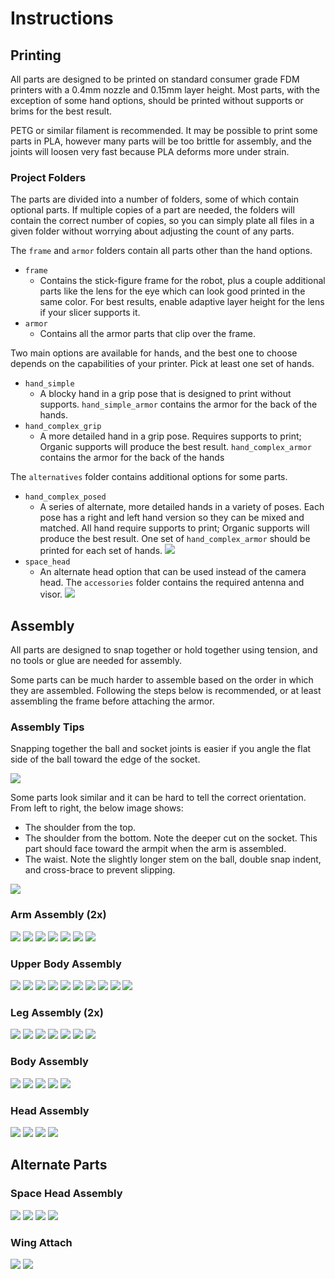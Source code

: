 # Instructions

## Printing

All parts are designed to be printed on standard consumer grade FDM printers with a 0.4mm nozzle and 0.15mm layer height. Most parts, with the exception of some hand options, should be printed without supports or brims for the best result.

PETG or similar filament is recommended. It may be possible to print some parts in PLA, however many parts will be too brittle for assembly, and the joints will loosen very fast because PLA deforms more under strain.

### Project Folders

The parts are divided into a number of folders, some of which contain optional parts. If multiple copies of a part are needed, the folders will contain the correct number of copies, so you can simply plate all files in a given folder without worrying about adjusting the count of any parts.

The `frame` and `armor` folders contain all parts other than the hand options.
* `frame`
  * Contains the stick-figure frame for the robot, plus a couple additional parts like the lens for the eye which can look good printed in the same color. For best results, enable adaptive layer height for the lens if your slicer supports it.
* `armor`
  * Contains all the armor parts that clip over the frame.

Two main options are available for hands, and the best one to choose depends on the capabilities of your printer. Pick at least one set of hands.
* `hand_simple`
  * A blocky hand in a grip pose that is designed to print without supports. `hand_simple_armor` contains the armor for the back of the hands.
* `hand_complex_grip`
  * A more detailed hand in a grip pose. Requires supports to print; Organic supports will produce the best result. `hand_complex_armor` contains the armor for the back of the hands

The `alternatives` folder contains additional options for some parts.
* `hand_complex_posed`
  * A series of alternate, more detailed hands in a variety of poses. Each pose has a right and left hand version so they can be mixed and matched. All hand require supports to print; Organic supports will produce the best result. One set of `hand_complex_armor` should be printed for each set of hands.
  ![](images/alternate_hands.png)
* `space_head`
  * An alternate head option that can be used instead of the camera head. The `accessories` folder contains the required antenna and visor.
  ![](images/space_head_assembled.png)

## Assembly

All parts are designed to snap together or hold together using tension, and no tools or glue are needed for assembly.

Some parts can be much harder to assemble based on the order in which they are assembled. Following the steps below is recommended, or at least assembling the frame before attaching the armor.

### Assembly Tips

Snapping together the ball and socket joints is easier if you angle the flat side of the ball toward the edge of the socket.

![](images/socket_assembly_note.png)

Some parts look similar and it can be hard to tell the correct orientation. From left to right, the below image shows:
* The shoulder from the top.
* The shoulder from the bottom. Note the deeper cut on the socket. This part should face toward the armpit when the arm is assembled.
* The waist. Note the slightly longer stem on the ball, double snap indent, and cross-brace to prevent slipping.

![](images/shoulder_note.png)

### Arm Assembly (2x)
![](images/arm_frame_exploded.png)
![](images/arm_frame.png)
![](images/arm_upper_armor.png)
![](images/arm_lower_armor.png)
![](images/hand.png)
![](images/hand_armor.png)
![](images/arm_assembled.png)

### Upper Body Assembly
![](images/torso_frame_exploded.png)
![](images/torso_frame.png)
![](images/pelvis_armor.png)
![](images/waist_armor.png)
![](images/torso_assembled.png)
![](images/upper_body_arms_exploded.png)
![](images/upper_body_arms.png)
![](images/upper_body_chest_armor.png)
![](images/upper_body_shoulder_armor.png)
![](images/upper_body_assembled.png)

### Leg Assembly (2x)
![](images/leg_frame_exploded.png)
![](images/leg_frame.png)
![](images/leg_upper_armor.png)
![](images/leg_lower_armor.png)
![](images/foot_socket.png)
![](images/foot.png)
![](images/leg_assembled.png)

### Body Assembly
![](images/body_legs_exploded.png)
![](images/body_legs_assembled.png)
![](images/body_hip_armor.png)
![](images/body_assembled.png)
![](images/body_arms_lowered.png)

### Head Assembly
![](images/camera_head_exploded.png)
![](images/camera_head_assembled.png)
![](images/body_camera_head_exploded.png)
![](images/body_camera_head_assembled.png)

## Alternate Parts

### Space Head Assembly
![](images/space_head_exploded.png)
![](images/space_head_assembled.png)
![](images/body_space_head_exploded.png)
![](images/body_space_head_assembled.png)

### Wing Attach
![](images/wing_attach.png)
![](images\upper_body_chest_armor_wings.png)
